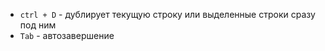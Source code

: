 - `ctrl + D` - дублирует текущую строку или выделенные строки сразу под ним
- `Tab` - автозавершение